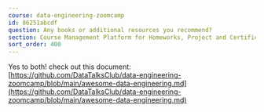 ```yaml
---
course: data-engineering-zoomcamp
id: 86251abcdf
question: Any books or additional resources you recommend?
section: Course Management Platform for Homeworks, Project and Certificate
sort_order: 400
---
```


Yes to both! check out this document: [https://github.com/DataTalksClub/data-engineering-zoomcamp/blob/main/awesome-data-engineering.md](https://github.com/DataTalksClub/data-engineering-zoomcamp/blob/main/awesome-data-engineering.md)

